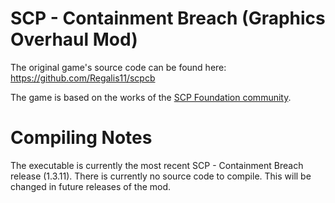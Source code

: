 # SCP - Containment Breach (Graphics Overhaul Mod)

The original game's source code can be found here: https://github.com/Regalis11/scpcb

The game is based on the works of the [SCP Foundation community](http://www.scp-wiki.net/).

# Compiling Notes

The executable is currently the most recent SCP - Containment Breach release (1.3.11). There is currently no source code to compile. This will be changed in future releases of the mod.